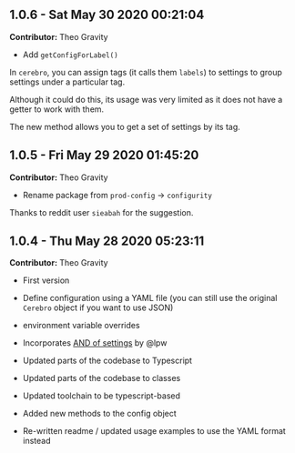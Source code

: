 ## 1.0.6 - Sat May 30 2020 00:21:04

**Contributor:** Theo Gravity

- Add `getConfigForLabel()`

In `cerebro`, you can assign tags (it calls them `labels`) to settings to group settings under a particular tag.

Although it could do this, its usage was very limited as it does not have a getter to work with them.

The new method allows you to get a set of settings by its tag.

## 1.0.5 - Fri May 29 2020 01:45:20

**Contributor:** Theo Gravity

- Rename package from `prod-config` -> `configurity`

Thanks to reddit user `sieabah` for the suggestion.

## 1.0.4 - Thu May 28 2020 05:23:11

**Contributor:** Theo Gravity

- First version

- Define configuration using a YAML file (you can still use the original `Cerebro` object if you want to use JSON)
- environment variable overrides
- Incorporates [AND of settings](https://github.com/yahoo/cerebro/pull/14) by @lpw
- Updated parts of the codebase to Typescript
- Updated parts of the codebase to classes
- Updated toolchain to be typescript-based
- Added new methods to the config object
- Re-written readme / updated usage examples to use the YAML format instead
